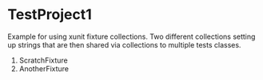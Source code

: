 # TestProject1
Example for using xunit fixture collections.
Two different collections setting up strings that are then shared via collections to multiple tests classes.
1. ScratchFixture
2. AnotherFixture




